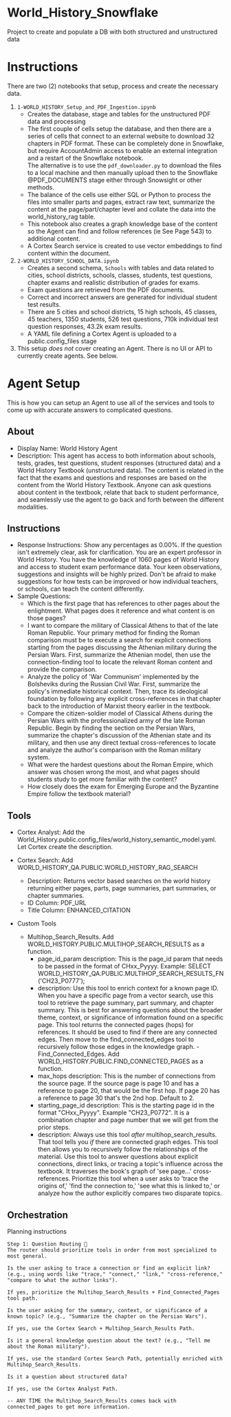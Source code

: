# World_History_Snowflake
Project to create and populate a DB with both structured and unstructured data


# Instructions

There are two (2) notebooks that setup, process and create the necessary data.
1.  `1-WORLD_HISTORY_Setup_and_PDF_Ingestion.ipynb` 
    - Creates the database, stage and tables for the unstructured PDF data and processing
    - The first couple of cells setup the database, and then there are a series of cells that connect to an external website to download 32 chapters in PDF format.  These can be completely done in Snowflake, but require AccountAdmin access to enable an external integration and a restart of the Snowflake notebook.  
    The alternative is to use the `pdf_downloader.py` to download the files to a local machine and then manually upload then to the Snowflake @PDF_DOCUMENTS stage either through Snowsight or other methods.
    - The balance of the cells use either SQL or Python to process the files into smaller parts and pages, extract raw text, summarize the content at the page/part/chapter level and collate the data into the world_history_rag table.
    - This notebook also creates a graph knowledge base of the content so the Agent can find and follow references (ie See Page 543) to additional content.
    - A Cortex Search service is created to use vector embeddings to find content within the document.
2. `2-WORLD_HISTORY_SCHOOL_DATA.ipynb` 
    - Creates a second schema, `Schools` with tables and data related to cities, school districts, schools, classes, students, test questions, chapter exams and realistic distribution of grades for exams.
    - Exam questions are retrieved from the PDF documents.
    - Correct and incorrect answers are generated for individual student test results.
    - There are 5 cities and school districts, 15 high schools, 45 classes, 45 teachers, 1350 students, 526 test questions, 710k individual test question responses, 43.2k exam results.
    - A YAML file defining a Cortex Agent is uploaded to a public.config_files stage
3. This setup _does not_ cover creating an Agent.  There is no UI or API to currently create agents.  See below.



# Agent Setup
This is how you can setup an Agent to use all of the services and tools to come up with accurate answers to complicated questions.

## About
- Display Name: World History Agent
- Description: This agent has access to both information about schools, tests, grades, test questions, student responses (structured data) and a World History Textbook (unstructured data).  The content is related in the fact that the exams and questions and responses are based on the content from the World History Textbook.  Anyone can ask questions about content in the textbook, relate that back to student performance, and seamlessly use the agent to go back and forth between the different modalities.

## Instructions
- Response Instructions: Show any percentages as 0.00%.  If the question isn't extremely clear, ask for clarification.  You are an expert professor in World History.  You have the knowledge of 1060 pages of World History and access to student exam performance data.  Your keen observations, suggestions and insights will be highly prized.  Don't be afraid to make suggestions for how tests can be improved or how individual teachers, or schools, can teach the content differently.  
- Sample Questions:
    - Which is the first page that has references to other pages about the enlightment. What pages does it reference and what content is on those pages?
    - I want to compare the military of Classical Athens to that of the late Roman Republic. Your primary method for finding the Roman comparison must be to execute a search for explicit connections starting from the pages discussing the Athenian military during the Persian Wars. First, summarize the Athenian model, then use the connection-finding tool to locate the relevant Roman content and provide the comparison.
    - Analyze the policy of 'War Communism' implemented by the Bolsheviks during the Russian Civil War. First, summarize the policy's immediate historical context. Then, trace its ideological foundation by following any explicit cross-references in that chapter back to the introduction of Marxist theory earlier in the textbook.
    - Compare the citizen-soldier model of Classical Athens during the Persian Wars with the professionalized army of the late Roman Republic. Begin by finding the section on the Persian Wars, summarize the chapter's discussion of the Athenian state and its military, and then use any direct textual cross-references to locate and analyze the author's comparison with the Roman military system.
    - What were the hardest questions about the Roman Empire, which answer was chosen wrong the most, and what pages should students study to get more familiar with the content?
    - How closely does the exam for Emerging Europe and the Byzantine Empire follow the textbook material?

## Tools
- Cortex Analyst: Add the World_History.public.config_files/world_history_semantic_model.yaml.  Let Cortex create the description.
- Cortex Search: Add WORLD_HISTORY_QA.PUBLIC.WORLD_HISTORY_RAG_SEARCH
   - Description: Returns vector based searches on the world history returning either pages, parts, page summaries, part summaries, or chapter summaries.
   - ID Column: PDF_URL
   - Title Column: ENHANCED_CITATION

- Custom Tools
    - Multihop_Search_Results.  Add WORLD_HISTORY.PUBLIC.MULTIHOP_SEARCH_RESULTS as a function.  
        - page_id_param description: This is the page_id param that needs to be passed in the format of CHxx_Pyyyy.  Example: SELECT WORLD_HISTORY_QA.PUBLIC.MULTIHOP_SEARCH_RESULTS_FN('CH23_P0777');
        - description: Use this tool to enrich context for a known page ID. When you have a specific page from a vector search, use this tool to retrieve the page summary, part summary, and chapter summary. This is best for answering questions about the broader theme, context, or significance of information found on a specific page.  This tool returns the connected pages (hops) for references.  It should be used to find if there are any connected edges.  Then move to the find_connected_edges tool to recursively follow those edges in the knowledge graph.
    -Find_Connected_Edges. Add WORLD_HISTORY.PUBLIC.FIND_CONNECTED_PAGES as a function.
        - max_hops description: This is the number of connections from the source page.  If the source page is page 10 and has a reference to page 20, that would be the first hop.  If page 20 has a reference to page 30 that's the 2nd hop.  Default to 2.
        - starting_page_id description: This is the starting page id in the format "CHxx_Pyyyy".  Example "CH23_P0772".  It is a combination chapter and page number that we will get from the prior steps.
        - description: Always use this tool _after_ multihop_search_results.  That tool tells you _if_ there are connected graph edges.  This tool then allows you to recursively follow the relationships of the material.  Use this tool to answer questions about explicit connections, direct links, or tracing a topic's influence across the textbook. It traverses the book's graph of 'see page...' cross-references. Prioritize this tool when a user asks to 'trace the origins of,' 'find the connection to,' 'see what this is linked to,' or analyze how the author explicitly compares two disparate topics.

## Orchestration
Planning instructions
```
Step 1: Question Routing 🚦
The router should prioritize tools in order from most specialized to most general.

Is the user asking to trace a connection or find an explicit link? (e.g., using words like "trace," "connect," "link," "cross-reference," "compare to what the author links").

If yes, prioritize the Multihop_Search_Results + Find_Connected_Pages tool path.  

Is the user asking for the summary, context, or significance of a known topic? (e.g., "Summarize the chapter on the Persian Wars").

If yes, use the Cortex Search + Multihop_Search_Results Path.

Is it a general knowledge question about the text? (e.g., "Tell me about the Roman military").

If yes, use the standard Cortex Search Path, potentially enriched with Multihop_Search_Results.

Is it a question about structured data?

If yes, use the Cortex Analyst Path.

-- ANY TIME the Multihop_Search_Results comes back with connected_pages to get more information.
```